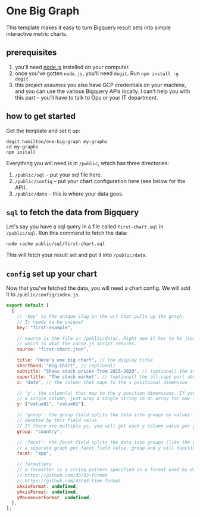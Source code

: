 # One Big Graph

This template makes it easy to turn Bigquery result sets into simple interactive
metric charts.

## prerequisites

1. you'll need [node.js](https://nodejs.org/) installed on your computer.
2. once you've gotten `node.js`, you'll need `degit`. Run `npm install -g degit`
3. this project assumes you also have GCP credentials on your machine, and you
   can use the various Bigquery APIs locally. I can't help you with this part –
   you'll have to talk to Ops or your IT department.

## how to get started

Get the template and set it up:

```
degit hamilton/one-big-graph my-graphs
cd my-graphs
npm install
```

Everything you will need is in `/public`, which has three directories:

1. `/public/sql` – put your sql file here.
2. `/public/config` – put your chart configuration here (see below for the API).
3. `/public/data` – this is where your data goes.

## `sql` to fetch the data from Bigquery

Let's say you have a sql query in a file called `first-chart.sql` in
`/public/sql`. Run this command to fetch the data:

```
node cache public/sql/first-chart.sql
```

This will fetch your result set and put it into `/public/data`.

## `config` set up your chart

Now that you've fetched the data, you will need a chart config. We will add it
to `/public/config/index.js`.

```javascript
export default [
  {
    // 'key' is the unique slug in the url that pulls up the graph.
    // It needs to be unique!
    key: "first-example",

    // source is the file in /public/data/. Right now it has to be json,
    // which is what the cache.js script returns.
    source: "first-chart.json",

    title: "Here's one big chart", // the display title
    shorthand: "Big Chart", // (optional)
    subtitle: "Shows stock prices from 2015-2020", // (optional) the information under the title
    supertitle: "The stock market", // (optional) the all-caps part above the title
    x: "date", // the column that maps to the x positional dimension

    // 'y': the column(s) that map to the y position dimensions. If you're only selecting
    // a single column, just wrap a single string in an array for now like ["value01"]
    y: ["value01", "value02"],

    // 'group': the group field splits the data into groups by values in the column
    // denoted by this field value.
    // If there are multiple ys, you will get each y column value per group.
    group: "country",

    // 'facet': the facet field splits the data into groups (like the group field) but creates
    // a separate graph per facet field value. group and y will function as before on each graph.
    facet: "app",

    // formatters
    // a formatter is a string pattern specified in a format used by d3-format or d3-time-format. See:
    // https://github.com/d3/d3-format
    // https://github.com/d3/d3-time-format
    xAxisFormat: undefined,
    yAxisFormat: undefined,
    yMouseoverFormat: undefined,
  },
];
```
